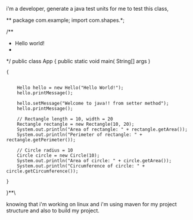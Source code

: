 i'm a developer, generate a java test units for me to test this class,

\** package com.example;
import com.shapes.*;

/**
 * Hello world!
 *
 */
public class App 
{
    public static void main( String[] args )

    {


        Hello hello = new Hello("Hello World!");
        hello.printMessage();

        hello.setMessage("Welcome to java!! from setter method");
        hello.printMessage();

        // Rectangle length = 10, width = 20
        Rectangle rectangle = new Rectangle(10, 20);
        System.out.println("Area of rectangle: " + rectangle.getArea());
        System.out.println("Perimeter of rectangle: " + rectangle.getPerimeter());

        // Circle radius = 10
        Circle circle = new Circle(10);
        System.out.println("Area of circle: " + circle.getArea());
        System.out.println("Circumference of circle: " + circle.getCircumference());

    }
}**\


knowing that i'm working on linux and i'm using maven for my project structure and also to build my project.
